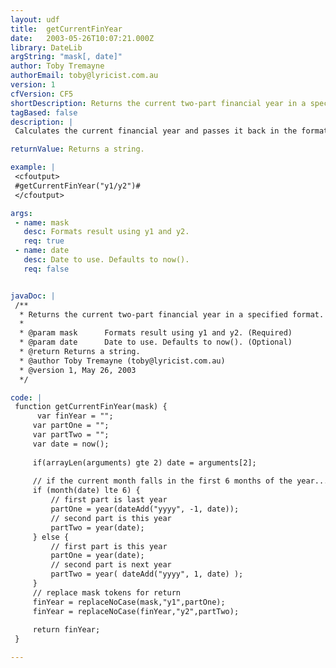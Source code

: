 ```yaml
---
layout: udf
title:  getCurrentFinYear
date:   2003-05-26T10:07:21.000Z
library: DateLib
argString: "mask[, date]"
author: Toby Tremayne
authorEmail: toby@lyricist.com.au
version: 1
cfVersion: CF5
shortDescription: Returns the current two-part financial year in a specified format.
tagBased: false
description: |
 Calculates the current financial year and passes it back in the format specified.  Pass a format mask to this function using &quot;y1&quot; to denote the first half year and &quot;y2&quot; for the second.  For instance to request the financial year returned in the format: &quot;2002/2003&quot; use: getCurrentFinYear(&quot;y1/y2&quot;);

returnValue: Returns a string.

example: |
 <cfoutput>
 #getCurrentFinYear("y1/y2")#
 </cfoutput>

args:
 - name: mask
   desc: Formats result using y1 and y2.
   req: true
 - name: date
   desc: Date to use. Defaults to now().
   req: false


javaDoc: |
 /**
  * Returns the current two-part financial year in a specified format.
  * 
  * @param mask      Formats result using y1 and y2. (Required)
  * @param date      Date to use. Defaults to now(). (Optional)
  * @return Returns a string. 
  * @author Toby Tremayne (toby@lyricist.com.au) 
  * @version 1, May 26, 2003 
  */

code: |
 function getCurrentFinYear(mask) {
      var finYear = "";
     var partOne = "";
     var partTwo = "";
     var date = now();
 
     if(arrayLen(arguments) gte 2) date = arguments[2];
     
     // if the current month falls in the first 6 months of the year...
     if (month(date) lte 6) {
         // first part is last year
         partOne = year(dateAdd("yyyy", -1, date));
         // second part is this year
         partTwo = year(date);
     } else {
         // first part is this year
         partOne = year(date);
         // second part is next year
         partTwo = year( dateAdd("yyyy", 1, date) );
     }
     // replace mask tokens for return
     finYear = replaceNoCase(mask,"y1",partOne);
     finYear = replaceNoCase(finYear,"y2",partTwo);
     
     return finYear;
 }

---
```


